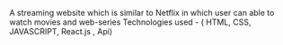 A streaming website which is similar to Netflix in which user can able to watch movies and web-series
Technologies used - ( HTML, CSS, JAVASCRIPT, React.js , Api)
